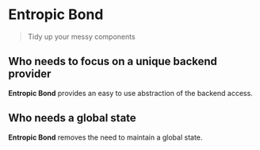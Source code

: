 # Entropic Bond

> Tidy up your messy components

## Who needs to focus on a unique backend provider

**Entropic Bond** provides an easy to use abstraction of the backend access.

## Who needs a global state

**Entropic Bond** removes the need to maintain a global state.
